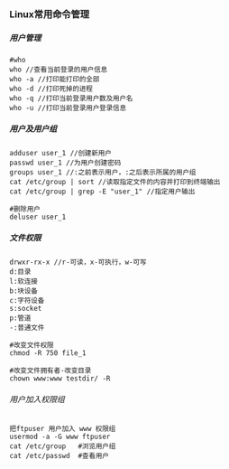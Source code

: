 ### Linux常用命令管理
##### 用户管理
```
#who
who //查看当前登录的用户信息
who -a //打印能打印的全部
who -d //打印死掉的进程
who -q //打印当前登录用户数及用户名
who -u //打印当前登录用户登录信息
```
##### 用户及用户组

```
adduser user_1 //创建新用户
passwd user_1 //为用户创建密码
groups user_1 //:之前表示用户，:之后表示所属的用户组
cat /etc/group | sort //读取指定文件的内容并打印到终端输出
cat /etc/group | grep -E "user_1" //指定用户输出

#删除用户
deluser user_1
```

##### 文件权限

```
drwxr-rx-x //r-可读，x-可执行，w-可写
d:目录
l:软连接
b:块设备
c:字符设备
s:socket
p:管道
-:普通文件

#改变文件权限
chmod -R 750 file_1 

#改变文件拥有者-改变目录
chown www:www testdir/ -R
```

###### 用户加入权限组
```
把ftpuser 用户加入 www 权限组
usermod -a -G www ftpuser
cat /etc/group   #浏览用户组
cat /etc/passwd  #查看用户
```







